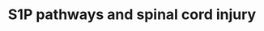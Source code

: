 ---
annotations:
- id: PW:0000013
  parent: disease pathway
  type: Pathway Ontology
  value: disease pathway
- id: PW:0000960
  parent: signaling pathway
  type: Pathway Ontology
  value: sphingosine 1-phosphate signaling pathway
authors:
- MNietoDiaz
- MaintBot
- Mkutmon
- Lindarieswijk
description: ''
last-edited: 2019-09-17
organisms:
- Mus musculus
redirect_from:
- /index.php/Pathway:WP2170
- /instance/WP2170
revision: null
schema-jsonld:
- '@context': https://schema.org/
  '@id': https://wikipathways.github.io/pathways/WP2170.html
  '@type': Dataset
  creator:
    '@type': Organization
    name: WikiPathways
  description: ''
  keywords:
  - ''
  - '?'
  - ABC-T
  - Apoptosis
  - BCL-2
  - BCL-XL
  - CER
  - Caspases
  - Catalyst
  - DH-CER
  - DH-Sph
  - FTY720
  - FTY720-P
  - S1P
  - S1PR1
  - S1PR3
  - S1PR5
  - SM
  - SPL
  - SPNS2
  - Sph
  - SphK1
  - SphK2
  license: CC0
  name: S1P pathways and spinal cord injury
seo: CreativeWork
title: S1P pathways and spinal cord injury
wpid: WP2170
---